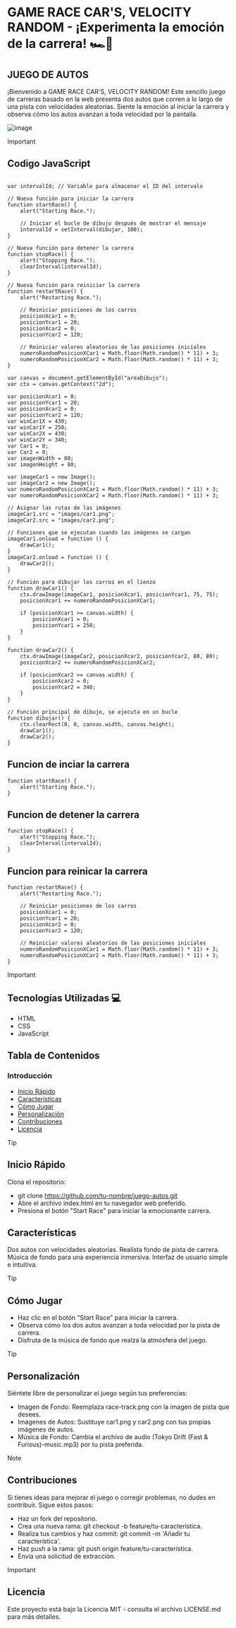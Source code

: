 # GAME RACE CAR'S, VELOCITY RANDOM - ¡Experimenta la emoción de la carrera! 🏎️🏁

## JUEGO DE AUTOS
¡Bienvenido a GAME RACE CAR'S, VELOCITY RANDOM! Este sencillo juego de carreras basado en la web presenta dos autos que corren a lo largo de una pista con velocidades aleatorias. Siente la emoción al iniciar la carrera y observa cómo los autos avanzan a toda velocidad por la pantalla.

![image](https://github.com/JimmyR8/html-canvas-game/assets/150199216/6b64d271-8e16-40aa-a552-d7bafea96d04)

> [!IMPORTANT]
> ## Codigo JavaScript
```// JavaScript para la animación y lógica del juego

var intervalId; // Variable para almacenar el ID del intervalo

// Nueva función para iniciar la carrera
function startRace() {
    alert("Starting Race.");

    // Iniciar el bucle de dibujo después de mostrar el mensaje
    intervalId = setInterval(dibujar, 100);
}

// Nueva función para detener la carrera
function stopRace() {
    alert("Stopping Race.");
    clearInterval(intervalId);
}

// Nueva función para reiniciar la carrera
function restartRace() {
    alert("Restarting Race.");

    // Reiniciar posiciones de los carros
    posicionXcar1 = 0;
    posicionYcar1 = 20;
    posicionXcar2 = 0;
    posicionYcar2 = 120;

    // Reiniciar valores aleatorios de las posiciones iniciales
    numeroRandomPosicionXCar1 = Math.floor(Math.random() * 11) + 3;
    numeroRandomPosicionXCar2 = Math.floor(Math.random() * 11) + 3;
}

var canvas = document.getElementById("areaDibujo");
var ctx = canvas.getContext("2d");

var posicionXcar1 = 0;
var posicionYcar1 = 20;
var posicionXcar2 = 0;
var posicionYcar2 = 120;
var winCar1X = 430;
var winCar1Y = 250;
var winCar2X = 430;
var winCar2Y = 340;
var Car1 = 0;
var Car2 = 0;
var imagenWidth = 80;
var imagenHeight = 80;

var imageCar1 = new Image();
var imageCar2 = new Image();
var numeroRandomPosicionXCar1 = Math.floor(Math.random() * 11) + 3;
var numeroRandomPosicionXCar2 = Math.floor(Math.random() * 11) + 3;

// Asignar las rutas de las imágenes
imageCar1.src = "images/car1.png";
imageCar2.src = "images/car2.png";

// Funciones que se ejecutan cuando las imágenes se cargan
imageCar1.onload = function () {
    drawCar1();
}
imageCar2.onload = function () {
    drawCar2();
}

// Función para dibujar los carros en el lienzo
function drawCar1() {
    ctx.drawImage(imageCar1, posicionXcar1, posicionYcar1, 75, 75);
    posicionXcar1 += numeroRandomPosicionXCar1;

    if (posicionXcar1 >= canvas.width) {
        posicionXcar1 = 0;
        posicionYcar1 = 250;
    }
}

function drawCar2() {
    ctx.drawImage(imageCar2, posicionXcar2, posicionYcar2, 80, 80);
    posicionXcar2 += numeroRandomPosicionXCar2;

    if (posicionXcar2 >= canvas.width) {
        posicionXcar2 = 0;
        posicionYcar2 = 340;
    }
}

// Función principal de dibujo, se ejecuta en un bucle
function dibujar() {
    ctx.clearRect(0, 0, canvas.width, canvas.height);
    drawCar1();
    drawCar2();
}
```

## Funcion de inciar la carrera
``` // Nueva función para iniciar la carrera
function startRace() {
    alert("Starting Race.");
}
```
## Funcion de detener la carrera
``` // Nueva función para detener la carrera
function stopRace() {
    alert("Stopping Race.");
    clearInterval(intervalId);
} 
```
## Funcion para reinicar la carrera
``` // Nueva función para reiniciar la carrera
function restartRace() {
    alert("Restarting Race.");

    // Reiniciar posiciones de los carros
    posicionXcar1 = 0;
    posicionYcar1 = 20;
    posicionXcar2 = 0;
    posicionYcar2 = 120;

    // Reiniciar valores aleatorios de las posiciones iniciales
    numeroRandomPosicionXCar1 = Math.floor(Math.random() * 11) + 3;
    numeroRandomPosicionXCar2 = Math.floor(Math.random() * 11) + 3;
}
```
> [!IMPORTANT]
> ## Tecnologías Utilizadas 💻
> - HTML
> - CSS
> - JavaScript

## Tabla de Contenidos
### Introducción
- [Inicio Rápido](#inicio-rapido)
- [Características](#caracteristicas)
- [Cómo Jugar](#como-jugar)
- [Personalización](#personalizacion)
- [Contribuciones](#contribuciones)
- [Licencia](#licencia)

> [!TIP]
> ## <a name="inicio-rapido"></a> Inicio Rápido
> Clona el repositorio:
> - git clone https://github.com/tu-nombre/juego-autos.git
> - Abre el archivo index.html en tu navegador web preferido.
> - Presiona el botón "Start Race" para iniciar la emocionante carrera.


 ##  <a name="caracteristicas"></a> Características
 Dos autos con velocidades aleatorias.
 Realista fondo de pista de carrera.
 Música de fondo para una experiencia inmersiva.
 Interfaz de usuario simple e intuitiva.

> [!TIP]
> ## <a name="como-jugar"></a> Cómo Jugar
> - Haz clic en el botón "Start Race" para iniciar la carrera.
> - Observa cómo los dos autos avanzan a toda velocidad por la pista de carrera.
> - Disfruta de la música de fondo que realza la atmósfera del juego.

> [!TIP]
> ## <a name="personalizacion"></a> Personalización
> Siéntete libre de personalizar el juego según tus preferencias:
> - Imagen de Fondo: Reemplaza race-track.png con la imagen de pista que desees.
> - Imágenes de Autos: Sustituye car1.png y car2.png con tus propias imágenes de autos.
> - Música de Fondo: Cambia el archivo de audio (Tokyo Drift (Fast & Furious)-music.mp3) por tu pista preferida.

> [!NOTE]
> ## <a name="contribuciones"></a> Contribuciones
> Si tienes ideas para mejorar el juego o corregir problemas, no dudes en contribuir. Sigue estos pasos:
> - Haz un fork del repositorio.
> - Crea una nueva rama: git checkout -b feature/tu-característica.
> - Realiza tus cambios y haz commit: git commit -m 'Añadir tu característica'.
> - Haz push a la rama: git push origin feature/tu-característica.
> - Envía una solicitud de extracción.

> [!IMPORTANT]
> ## <a name="licencia"></a> Licencia
> Este proyecto está bajo la Licencia MIT - consulta el archivo LICENSE.md para más detalles.
